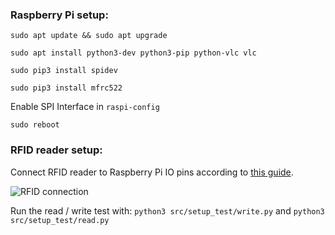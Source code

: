 ### Raspberry Pi setup:

`sudo apt update && sudo apt upgrade`

`sudo apt install python3-dev python3-pip python-vlc vlc`

`sudo pip3 install spidev`

`sudo pip3 install mfrc522`

Enable SPI Interface in `raspi-config`

`sudo reboot`


### RFID reader setup:

Connect RFID reader to Raspberry Pi IO pins according to [this guide](https://pimylifeup.com/raspberry-pi-rfid-rc522/).

![RFID connection](https://cdn-images-1.medium.com/v2/resize:fit:1600/1*V7jGDYS_9IL1r24QZyzj6g.jpeg)

Run the read / write test with:
`python3 src/setup_test/write.py` and `python3 src/setup_test/read.py`